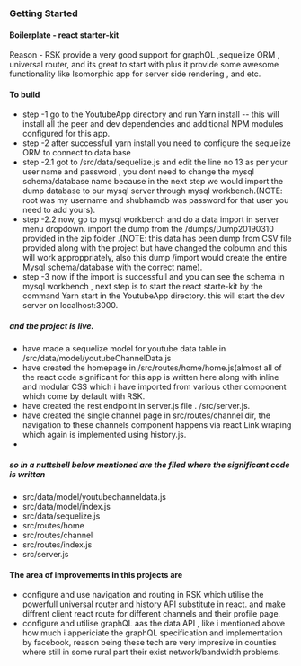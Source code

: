 ### Getting Started

#### Boilerplate - react starter-kit 
Reason - RSK provide a very good support for graphQL ,sequelize ORM , universal router, and its great to start with plus it provide some awesome functionality 
like Isomorphic app for server side rendering , and etc.

#### To build 
 * step -1  go to the YoutubeApp directory and run Yarn install -- this will install all the peer and dev dependencies and additional NPM modules configured for this app.
 * step -2 after successfull yarn install you need to configure the sequelize ORM to connect to data base 
 * step -2.1 got to /src/data/sequelize.js and edit the line no 13 as per your user name and password , you dont need to change the mysql schema/database name because in the next step we would import the dump database to our mysql server through mysql workbench.(NOTE: root was my username and shubhamdb was password for that user you need to add yours).
 * step -2.2 now, go to mysql workbench and do a data import in server menu dropdown. import the dump from the /dumps/Dump20190310 provided in the zip folder .(NOTE: this data has been dump from CSV file provided along with the project but have changed the coloumn and this will work approppriately, also this dump /import would create the entire Mysql schema/database with the correct name).
 * step -3 now if the import is successfull and you can see the schema in mysql workbench , next step is to start the react starte-kit by the command Yarn start in the YoutubeApp directory. this will start the dev server on localhost:3000.
 
 ##### and the project is live.
 * have made a sequelize model for youtube data table in /src/data/model/youtubeChannelData.js
 * have created the homepage in /src/routes/home/home.js(almost all of the react code significant for this app is written here along with inline and modular CSS which i have imported from various other component which come by default with RSK.
 * have created the rest endpoint in server.js file . /src/server.js.
 * have created the single channel page in src/routes/channel dir, the navigation to these channels component happens via react Link wraping which again is implemented using history.js.
 *

##### so in a nuttshell below mentioned are the filed where the significant code is written
*  src/data/model/youtubechanneldata.js
*  src/data/model/index.js
* src/data/sequelize.js
* src/routes/home
* src/routes/channel
* src/routes/index.js
* src/server.js
 


#### The area of improvements in this projects are
* configure and use navigation and routing in RSK which utilise the powerfull universal router and history API substitute in react. and make diffrent client react route for different channels and their profile page.
* configure and utilise graphQL aas the data API , like i mentioned above how much i appericiate the graphQL specification and implementation by facebook, reason being these tech are very impresive in counties where still in some rural part their exist network/bandwidth problems.
